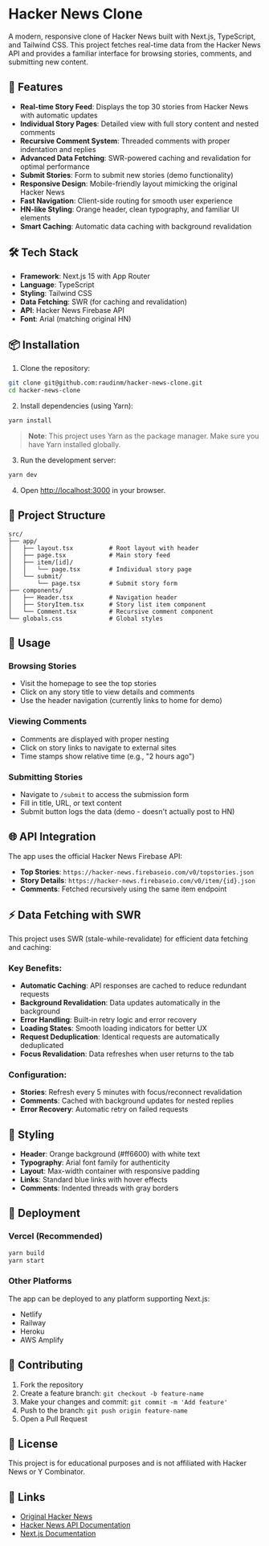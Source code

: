 # Hacker News Clone

A modern, responsive clone of Hacker News built with Next.js, TypeScript, and Tailwind CSS. This project fetches real-time data from the Hacker News API and provides a familiar interface for browsing stories, comments, and submitting new content.

## 🚀 Features

- **Real-time Story Feed**: Displays the top 30 stories from Hacker News with automatic updates
- **Individual Story Pages**: Detailed view with full story content and nested comments
- **Recursive Comment System**: Threaded comments with proper indentation and replies
- **Advanced Data Fetching**: SWR-powered caching and revalidation for optimal performance
- **Submit Stories**: Form to submit new stories (demo functionality)
- **Responsive Design**: Mobile-friendly layout mimicking the original Hacker News
- **Fast Navigation**: Client-side routing for smooth user experience
- **HN-like Styling**: Orange header, clean typography, and familiar UI elements
- **Smart Caching**: Automatic data caching with background revalidation

## 🛠️ Tech Stack

- **Framework**: Next.js 15 with App Router
- **Language**: TypeScript
- **Styling**: Tailwind CSS
- **Data Fetching**: SWR (for caching and revalidation)
- **API**: Hacker News Firebase API
- **Font**: Arial (matching original HN)

## 📦 Installation

1. Clone the repository:

```bash
git clone git@github.com:raudinm/hacker-news-clone.git
cd hacker-news-clone
```

2. Install dependencies (using Yarn):

```bash
yarn install
```

> **Note**: This project uses Yarn as the package manager. Make sure you have Yarn installed globally.

3. Run the development server:

```bash
yarn dev
```

4. Open [http://localhost:3000](http://localhost:3000) in your browser.

## 📁 Project Structure

```
src/
├── app/
│   ├── layout.tsx          # Root layout with header
│   ├── page.tsx            # Main story feed
│   ├── item/[id]/
│   │   └── page.tsx        # Individual story page
│   └── submit/
│       └── page.tsx        # Submit story form
├── components/
│   ├── Header.tsx          # Navigation header
│   ├── StoryItem.tsx       # Story list item component
│   └── Comment.tsx         # Recursive comment component
└── globals.css             # Global styles
```

## 🔧 Usage

### Browsing Stories

- Visit the homepage to see the top stories
- Click on any story title to view details and comments
- Use the header navigation (currently links to home for demo)

### Viewing Comments

- Comments are displayed with proper nesting
- Click on story links to navigate to external sites
- Time stamps show relative time (e.g., "2 hours ago")

### Submitting Stories

- Navigate to `/submit` to access the submission form
- Fill in title, URL, or text content
- Submit button logs the data (demo - doesn't actually post to HN)

## 🌐 API Integration

The app uses the official Hacker News Firebase API:

- **Top Stories**: `https://hacker-news.firebaseio.com/v0/topstories.json`
- **Story Details**: `https://hacker-news.firebaseio.com/v0/item/{id}.json`
- **Comments**: Fetched recursively using the same item endpoint

## ⚡ Data Fetching with SWR

This project uses SWR (stale-while-revalidate) for efficient data fetching and caching:

### Key Benefits:

- **Automatic Caching**: API responses are cached to reduce redundant requests
- **Background Revalidation**: Data updates automatically in the background
- **Error Handling**: Built-in retry logic and error recovery
- **Loading States**: Smooth loading indicators for better UX
- **Request Deduplication**: Identical requests are automatically deduplicated
- **Focus Revalidation**: Data refreshes when user returns to the tab

### Configuration:

- **Stories**: Refresh every 5 minutes with focus/reconnect revalidation
- **Comments**: Cached with background updates for nested replies
- **Error Recovery**: Automatic retry on failed requests

## 🎨 Styling

- **Header**: Orange background (#ff6600) with white text
- **Typography**: Arial font family for authenticity
- **Layout**: Max-width container with responsive padding
- **Links**: Standard blue links with hover effects
- **Comments**: Indented threads with gray borders

## 🚀 Deployment

### Vercel (Recommended)

```bash
yarn build
yarn start
```

### Other Platforms

The app can be deployed to any platform supporting Next.js:

- Netlify
- Railway
- Heroku
- AWS Amplify

## 🤝 Contributing

1. Fork the repository
2. Create a feature branch: `git checkout -b feature-name`
3. Make your changes and commit: `git commit -m 'Add feature'`
4. Push to the branch: `git push origin feature-name`
5. Open a Pull Request

## 📄 License

This project is for educational purposes and is not affiliated with Hacker News or Y Combinator.

## 🔗 Links

- [Original Hacker News](https://news.ycombinator.com/)
- [Hacker News API Documentation](https://github.com/HackerNews/API)
- [Next.js Documentation](https://nextjs.org/docs)
